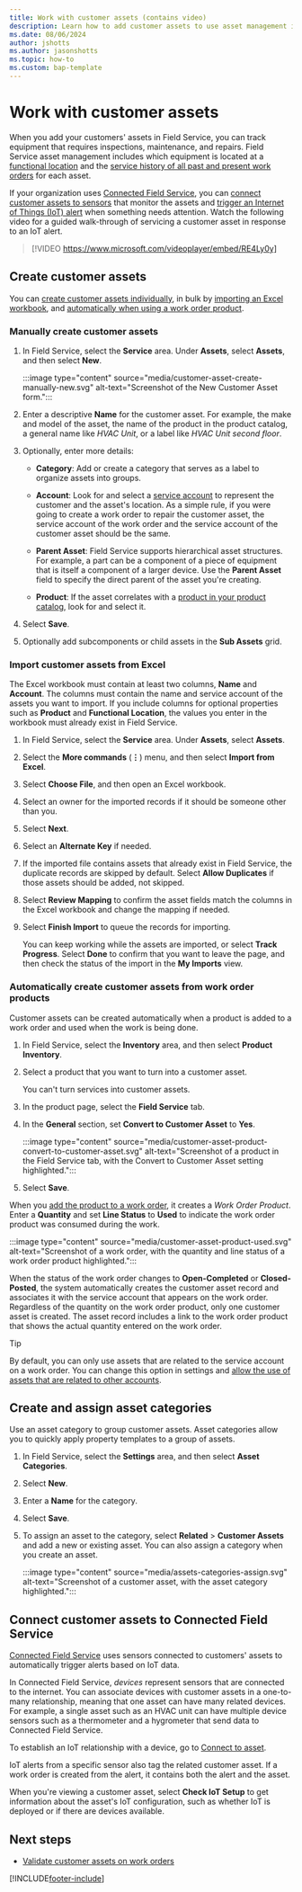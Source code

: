 ```yaml
---
title: Work with customer assets (contains video)
description: Learn how to add customer assets to use asset management in Dynamics 365 Field Service.
ms.date: 08/06/2024
author: jshotts
ms.author: jasonshotts
ms.topic: how-to
ms.custom: bap-template
---
```


# Work with customer assets

When you add your customers' assets in Field Service, you can track equipment that requires inspections, maintenance, and repairs. Field Service asset management includes which equipment is located at a [functional location](functional-locations.md) and the [service history of all past and present work orders](service-history.md) for each asset.

If your organization uses [Connected Field Service](connected-field-service.md), you can [connect customer assets to sensors](cfs-register-devices.md) that monitor the assets and [trigger an Internet of Things (IoT) alert](cfs-iot-alerts.md) when something needs attention. Watch the following video for a guided walk-through of servicing a customer asset in response to an IoT alert.

> [!VIDEO https://www.microsoft.com/videoplayer/embed/RE4Ly0y]

## Create customer assets

You can [create customer assets individually](#manually-create-customer-assets), in bulk by [importing an Excel workbook](#import-customer-assets-from-excel), and [automatically when using a work order product](#automatically-create-customer-assets-from-work-order-products).

### Manually create customer assets

1. In Field Service, select the **Service** area. Under **Assets**, select **Assets**, and then select **New**.

   :::image type="content" source="media/customer-asset-create-manually-new.svg" alt-text="Screenshot of the New Customer Asset form.":::

1. Enter a descriptive **Name** for the customer asset. For example, the make and model of the asset, the name of the product in the product catalog, a general name like *HVAC Unit*, or a label like *HVAC Unit second floor*.

1. Optionally, enter more details:

    - **Category**: Add or create a category that serves as a label to organize assets into groups.

    - **Account**: Look for and select a [service account](accounts.md) to represent the customer and the asset's location.
       As a simple rule, if you were going to create a work order to repair the customer asset, the service account of the work order and the service account of the customer asset should be the same.

    - **Parent Asset**: Field Service supports hierarchical asset structures. For example, a part can be a component of a piece of equipment that is itself a component of a larger device. Use the **Parent Asset** field to specify the direct parent of the asset you're creating.

    - **Product**: If the asset correlates with a [product in your product catalog](create-product-or-service.md), look for and select it.

1. Select **Save**.

1. Optionally add subcomponents or child assets in the **Sub Assets** grid.

### Import customer assets from Excel

The Excel workbook must contain at least two columns, **Name** and **Account**. The columns must contain the name and service account of the assets you want to import. If you include columns for optional properties such as **Product** and **Functional Location**, the values you enter in the workbook must already exist in Field Service.

1. In Field Service, select the **Service** area. Under **Assets**, select **Assets**.

1. Select the **More commands** (**&vellip;**) menu, and then select **Import from Excel**.

1. Select **Choose File**, and then open an Excel workbook.

1. Select an owner for the imported records if it should be someone other than you.

1. Select **Next**.

1. Select an **Alternate Key** if needed.

1. If the imported file contains assets that already exist in Field Service, the duplicate records are skipped by default. Select **Allow Duplicates** if those assets should be added, not skipped.

1. Select **Review Mapping** to confirm the asset fields match the columns in the Excel workbook and change the mapping if needed.

1. Select **Finish Import** to queue the records for importing.

    You can keep working while the assets are imported, or select **Track Progress**. Select **Done** to confirm that you want to leave the page, and then check the status of the import in the **My Imports** view.

### Automatically create customer assets from work order products

Customer assets can be created automatically when a product is added to a work order and used when the work is being done.

1. In Field Service, select the **Inventory** area, and then select **Product Inventory**.

1. Select a product that you want to turn into a customer asset.

    You can't turn services into customer assets.

1. In the product page, select the **Field Service** tab.

1. In the **General** section, set **Convert to Customer Asset** to **Yes**.

   :::image type="content" source="media/customer-asset-product-convert-to-customer-asset.svg" alt-text="Screenshot of a product in the Field Service tab, with the Convert to Customer Asset setting highlighted.":::

1. Select **Save**.

When you [add the product to a work order](create-product-or-service.md#add-a-product-or-service-to-a-work-order), it creates a *Work Order Product*. Enter a **Quantity** and set **Line Status** to **Used** to indicate the work order product was consumed during the work.

:::image type="content" source="media/customer-asset-product-used.svg" alt-text="Screenshot of a work order, with the quantity and line status of a work order product highlighted.":::

When the status of the work order changes to **Open-Completed** or **Closed-Posted**, the system automatically creates the customer asset record and associates it with the service account that appears on the work order. Regardless of the quantity on the work order product, only one customer asset is created. The asset record includes a link to the work order product that shows the actual quantity entered on the work order.

> [!TIP]
> By default, you can only use assets that are related to the service account on a work order. You can change this option in settings and [allow the use of assets that are related to other accounts](asset-validation.md).

## Create and assign asset categories

Use an asset category to group customer assets. Asset categories allow you to quickly apply property templates to a group of assets.

1. In Field Service, select the **Settings** area, and then select **Asset Categories**.

1. Select **New**.

1. Enter a **Name** for the category.

1. Select **Save**.

1. To assign an asset to the category, select **Related** > **Customer Assets** and add a new or existing asset. You can also assign a category when you create an asset.

    :::image type="content" source="media/assets-categories-assign.svg" alt-text="Screenshot of a customer asset, with the asset category highlighted.":::

## Connect customer assets to Connected Field Service

[Connected Field Service](connected-field-service.md) uses sensors connected to customers' assets to automatically trigger alerts based on IoT data.

In Connected Field Service, *devices* represent sensors that are connected to the internet. You can associate devices with customer assets in a one-to-many relationship, meaning that one asset can have many related devices. For example, a single asset such as an HVAC unit can have multiple device sensors such as a thermometer and a hygrometer that send data to Connected Field Service.

To establish an IoT relationship with a device, go to [Connect to asset](cfs-register-devices.md#connect-to-asset).

IoT alerts from a specific sensor also tag the related customer asset. If a work order is created from the alert, it contains both the alert and the asset.

When you're viewing a customer asset, select **Check IoT Setup** to get information about the asset's IoT configuration, such as whether IoT is deployed or if there are devices available.

## Next steps

- [Validate customer assets on work orders](asset-validation.md)

[!INCLUDE[footer-include](../includes/footer-banner.md)]
